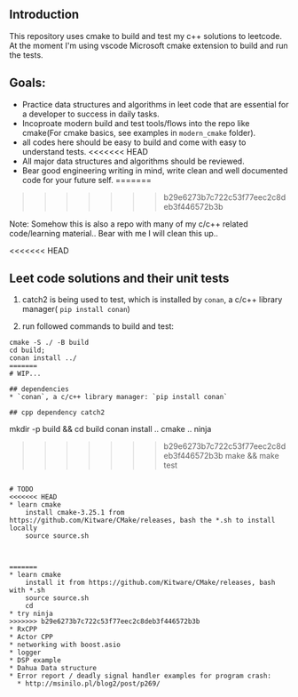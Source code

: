 ## Introduction
This repository uses cmake to build and test my c++ solutions to leetcode.
At the moment I'm using vscode Microsoft cmake extension to build and run the tests.

## Goals:
* Practice data structures and algorithms in leet code that are essential for a developer to success in daily tasks.
* Incoproate modern build and test tools/flows into the repo like cmake(For cmake basics, see examples in `modern_cmake` folder).
* all codes here should be easy to build and come with easy to understand tests.
<<<<<<< HEAD
* All major data structures and algorithms should be reviewed.
* Bear good engineering writing in mind, write clean and well documented code for your future self.
=======

>>>>>>> b29e6273b7c722c53f77eec2c8deb3f446572b3b

Note: Somehow this is also a repo with many of my c/c++ related code/learning material.. 
Bear with me I will clean this up..

<<<<<<< HEAD

## Leet code solutions and their unit tests
1. catch2 is being used to test, which is installed by `conan`, a c/c++ library manager( `pip install conan`)

2. run followed commands to build and test:

```
cmake -S ./ -B build
cd build;
conan install ../
=======
# WIP...

## dependencies 
* `conan`, a c/c++ library manager: `pip install conan`

## cpp dependency catch2
```
mkdir -p build && cd build
conan install ..
cmake ..
ninja
>>>>>>> b29e6273b7c722c53f77eec2c8deb3f446572b3b
make && make test
```

# TODO
<<<<<<< HEAD
* learn cmake 
    install cmake-3.25.1 from https://github.com/Kitware/CMake/releases, bash the *.sh to install locally
    source source.sh



=======
* learn cmake
    install it from https://github.com/Kitware/CMake/releases, bash with *.sh
    source source.sh
    cd
* try ninja
>>>>>>> b29e6273b7c722c53f77eec2c8deb3f446572b3b
* RxCPP
* Actor CPP
* networking with boost.asio
* logger
* DSP example
* Dahua Data structure
* Error report / deadly signal handler examples for program crash:
  * http://msinilo.pl/blog2/post/p269/
